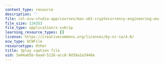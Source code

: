 ```yaml
---
content_type: resource
description: ''
file: /ol-ocw-studio-app/courses/mas-s62-cryptocurrency-engineering-and-design-spring-2018/3a04a65b9aad5126acc89d39a2a2440a_U2yAcsj7P_E.vtt
file_size: 124353
file_type: application/x-subrip
learning_resource_types: []
license: https://creativecommons.org/licenses/by-nc-sa/4.0/
ocw_type: OCWFile
resourcetype: Other
title: 3play caption file
uid: 3a04a65b-9aad-5126-acc8-9d39a2a2440a
---
```

